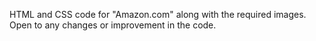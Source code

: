 HTML and CSS code for "Amazon.com" along with the required images.
<br>
Open to any changes or improvement in the code.
